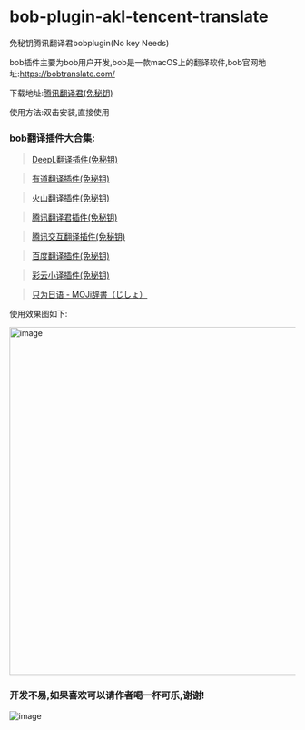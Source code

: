 # bob-plugin-akl-tencent-translate

免秘钥腾讯翻译君bobplugin(No key Needs)

bob插件主要为bob用户开发,bob是一款macOS上的翻译软件,bob官网地址:https://bobtranslate.com/

下载地址:[腾讯翻译君(免秘钥)](https://github.com/akl7777777/bob-plugin-akl-tencent-free-translate/releases/download/v_0.0.1/bob-plugin-akl-tencent-free-translate_v0.0.1.bobplugin)

使用方法:双击安装,直接使用

### bob翻译插件大合集:

>[DeepL翻译插件(免秘钥)](https://github.com/akl7777777/bob-plugin-akl-deepl-free-translate)

>[有道翻译插件(免秘钥)](https://github.com/akl7777777/bob-plugin-akl-youdao-free-translate)

>[火山翻译插件(免秘钥)](https://github.com/akl7777777/bob-plugin-akl-volcengine-free-translate)

>[腾讯翻译君插件(免秘钥)](https://github.com/akl7777777/bob-plugin-akl-tencent-free-translate)

>[腾讯交互翻译插件(免秘钥)](https://github.com/akl7777777/bob-plugin-akl-transmart-free-translate)

>[百度翻译插件(免秘钥)](https://github.com/akl7777777/bob-plugin-akl-baidu-free-translate)

>[彩云小译插件(免秘钥)](https://github.com/akl7777777/bob-plugin-akl-caiyunxiaoyi-free-translate)

>[只为日语 - MOJi辞書（じしょ）](https://github.com/akl7777777/bob-plugin-akl-mojidict-translate)


使用效果图如下:

<img width="613" alt="image" src="https://user-images.githubusercontent.com/84266551/221511361-fa9bd56f-81ae-4787-b5d9-62e50ab855dd.png">


### 开发不易,如果喜欢可以请作者喝一杯可乐,谢谢!




![image](https://user-images.githubusercontent.com/84266551/219829283-3ed1798e-aeed-4174-bbcb-f93bf3008817.png)
